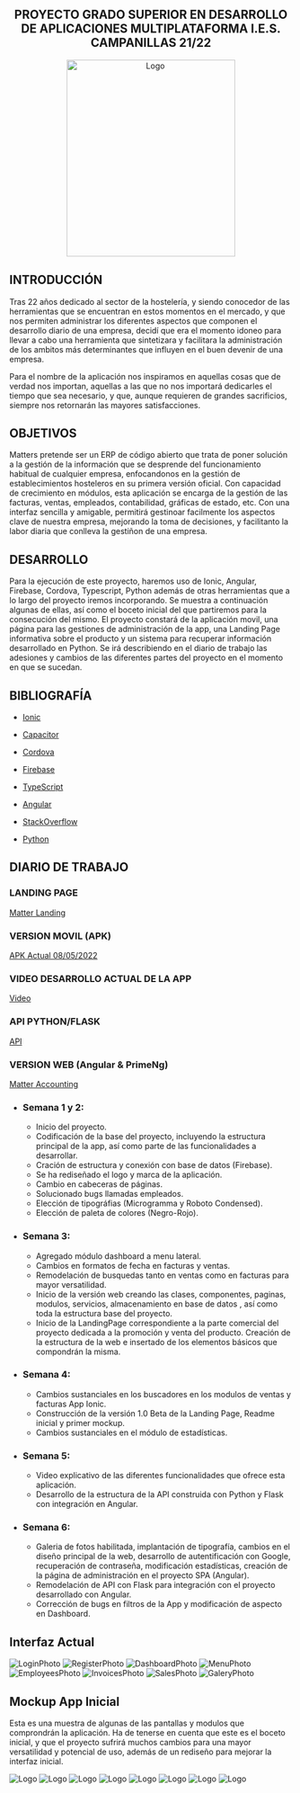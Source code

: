 <h2 align="center">PROYECTO GRADO SUPERIOR EN DESARROLLO DE APLICACIONES MULTIPLATAFORMA I.E.S. CAMPANILLAS 21/22</h2>
<div align="center">
  <img src="media/logoCompleto.svg" alt="Logo" width="300" height="350">
</div>


## INTRODUCCIÓN

Tras 22 años dedicado al sector de la hostelería, y siendo conocedor de las herramientas
que se encuentran en estos momentos en el mercado, y que nos permiten administrar los diferentes
aspectos que componen el desarrollo diario de una empresa, decidí que era el momento idoneo para
llevar a cabo una herramienta que sintetizara y facilitara la administración de los ambitos más determinantes
que influyen en el buen devenir de una empresa.

Para el nombre de la aplicación nos inspiramos en aquellas cosas que de verdad nos importan, aquellas a las
que no nos importará dedicarles el tiempo que sea necesario, y que, aunque requieren de grandes sacrificios,
siempre nos retornarán las mayores satisfacciones.


## OBJETIVOS

Matters pretende ser un ERP de código abierto que trata de poner solución a la gestión de la
información que se desprende del funcionamiento habitual de cualquier empresa,
enfocandonos en la gestión de establecimientos hosteleros en su primera versión oficial.
Con capacidad de crecimiento en módulos, esta aplicación se encarga de la gestión de las facturas,
ventas, empleados, contabilidad, gráficas de estado, etc.
Con una interfaz sencilla y amigable, permitirá gestinoar facilmente los aspectos clave de nuestra empresa,
mejorando la toma de decisiones, y facilitanto la labor diaria que conlleva la gestiñon de una empresa.


## DESARROLLO

Para la ejecución de este proyecto, haremos uso de Ionic, Angular, Firebase, Cordova, Typescript, Python además de otras herramientas que a lo largo del proyecto iremos incorporando.
Se muestra a continuación algunas de ellas, así como el boceto inicial del que partiremos para la consecución del mismo.
El proyecto constará de la aplicación movil, una página para las gestiones de administración de la app, una Landing Page informativa sobre el producto y un sistema para recuperar información desarrollado en Python.
Se irá describiendo en el diario de trabajo las adesiones y cambios de las diferentes partes del proyecto en el momento en que se sucedan. 

## BIBLIOGRAFÍA
  - <a href="https://ionicframework.com/docs/"><p>Ionic</p></a>
  - <a href="https://capacitorjs.com/"><p>Capacitor</p></a>
  - <a href="https://ionicframework.com/docs/native/iamport-cordova"><p>Cordova</p></a>
  - <a href="https://console.firebase.google.com/u/2/"><p>Firebase</p></a>
  - <a href="https://www.typescriptlang.org/docs/"><p>TypeScript</p></a>
  - <a href="https://angular.io/"><p>Angular</p></a>
  - <a href="https://es.stackoverflow.com/"><p>StackOverflow</p></a>
  - <a href="https://docs.python.org/3/"><p>Python</p></a>

## DIARIO DE TRABAJO

  ### LANDING PAGE
  <a href="https://github.com/Davidrbv/LandingPageMatter">Matter Landing</a>

  ### VERSION MOVIL (APK)
  <a href="media/app-debug.apk">APK Actual 08/05/2022</a>

  ### VIDEO DESARROLLO ACTUAL DE LA APP
  <a href="https://www.youtube.com/watch?v=cfXmQmpYGcg&ab_channel=davidrodriguez">Video</a>

  ### API PYTHON/FLASK
  <a href="https://github.com/Davidrbv/MatterAPI">API</a>

  ### VERSION WEB (Angular & PrimeNg)
  <a href="https://github.com/Davidrbv/MatterAccounting">Matter Accounting</a>

  - ### Semana 1 y 2:
    - Inicio del proyecto.
    - Codificación de la base del proyecto, incluyendo la estructura principal de la app, así como parte de las funcionalidades a desarrollar.
    - Cración de estructura y conexión con base de datos (Firebase).
    - Se ha rediseñado el logo y marca de la aplicación.
    - Cambio en cabeceras de páginas.
    - Solucionado bugs llamadas empleados.
    - Elección de tipográfias (Microgramma y Roboto Condensed).
    - Elección de paleta de colores (Negro-Rojo).

  - ### Semana 3:
    - Agregado módulo dashboard a menu lateral.
    - Cambios en formatos de fecha en facturas y ventas.
    - Remodelación de busquedas tanto en ventas como en facturas para mayor versatilidad.
    - Inicio de la versión web creando las clases, componentes, paginas, modulos, servicios, almacenamiento en base de datos , así como toda la estructura base del proyecto.
    - Inicio de la LandingPage correspondiente a la parte comercial del proyecto dedicada a la promoción y venta del producto. Creación de la estructura de la web e insertado de los elementos
    básicos que compondrán la misma.

  - ### Semana 4:
    - Cambios sustanciales en los buscadores en los modulos de ventas y facturas App Ionic.
    - Construcción de la versión 1.0 Beta de la Landing Page, Readme inicial y primer mockup.
    - Cambios sustanciales en el módulo de estadísticas.

  - ### Semana 5:
    - Video explicativo de las diferentes funcionalidades que ofrece esta aplicación.
    - Desarrollo de la estructura de la API construida con Python y Flask con integración en Angular.

  - ### Semana 6:
    - Galeria de fotos habilitada, implantación de tipografía, cambios en el diseño principal de la web, desarrollo de autentificación con Google, recuperación de contraseña, modificación estadísticas, creación de la página de administración en el proyecto SPA (Angular).
    - Remodelación de API con Flask para integración con el proyecto desarrollado con Angular.
    - Corrección de bugs en filtros de la App y modificación de aspecto en Dashboard.

## Interfaz Actual

<img src="media/loginnew.png" alt="LoginPhoto">
<img src="media/registernew.png" alt="RegisterPhoto">
<img src="media/dashboardnew.png" alt="DashboardPhoto">
<img src="media/menunew.png" alt="MenuPhoto">
<img src="media/employeesnew.png" alt="EmployeesPhoto">
<img src="media/invoicesnew.png" alt="InvoicesPhoto">
<img src="media/salesnew.png" alt="SalesPhoto">
<img src="media/galerynew.png" alt="GaleryPhoto">

## Mockup App Inicial

Esta es una muestra de algunas de las pantallas y modulos que comprondrán la aplicación.
Ha de tenerse en cuenta que este es el boceto inicial, y que el proyecto sufrirá muchos cambios para
una mayor versatilidad y potencial de uso, además de un rediseño
para mejorar la interfaz inicial.


<img src="media/loginmatter.png" alt="Logo">
<img src="media/registermatter.png" alt="Logo">
<img src="media/dashboardmatter.png" alt="Logo">
<img src="media/menumatter.png" alt="Logo">
<img src="media/employeematter.png" alt="Logo">
<img src="media/invoicematter.png" alt="Logo">
<img src="media/salematter.png" alt="Logo">
<img src="media/galerymatter.png" alt="Logo">







